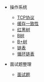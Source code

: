 - 操作系统
  - [TCP协议](others/system/tcp.md)
  - [缓存一致性](others/ds/balancetree.md)
  - [红黑树](others/ds/redblacktree.md)
  - [B树](others/ds/btree.md)
  - [B+树](others/ds/b+tree.md)
  - [链表](others/ds/linked.md)
  - [循环链表](others/ds/linked.md)

- 面试题整理

  - [面试题](others/system/qa.md)
